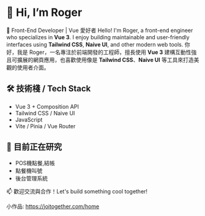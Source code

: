 # 👋 Hi, I’m Roger

🎯 Front-End Developer | Vue 愛好者
Hello! I'm Roger, a front-end engineer who specializes in **Vue 3**. I enjoy building maintainable and user-friendly interfaces using **Tailwind CSS**, **Naive UI**, and other modern web tools.
你好，我是 Roger，一名專注於前端開發的工程師，擅長使用 **Vue 3** 建構互動性強且可擴展的網頁應用，也喜歡使用像是 **Tailwind CSS**、**Naive UI** 等工具來打造美觀的使用者介面。

## 🛠️ 技術棧 / Tech Stack
- Vue 3 + Composition API
- Tailwind CSS / Naive UI
- JavaScript
- Vite / Pinia / Vue Router

## 🔭 目前正在研究
- POS機點餐,結帳
- 點餐機叫號
- 後台管理系統

📫 歡迎交流與合作！Let's build something cool together!

小作品:
https://joitogether.com/home
